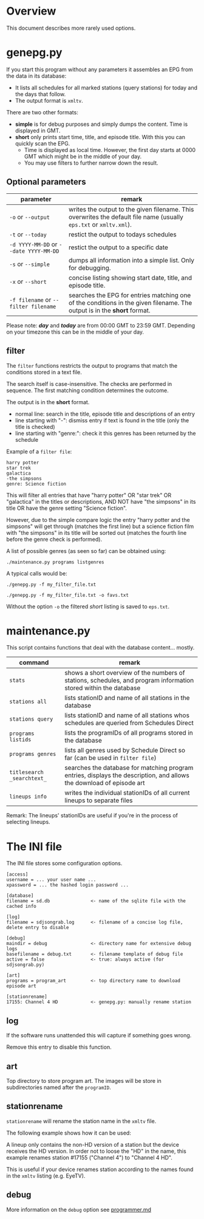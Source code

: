 # Overview

This document describes more rarely used options.

# genepg.py

If you start this program without any parameters it assembles an EPG from the data in its database:

 - It lists all schedules for all marked stations (query stations) for today and the days that follow.
 - The output format is `xmltv`.

There are two other formats:

 - **simple** is for debug purposes and simply dumps the content. Time is displayed in GMT.
 - **short** only prints start time, title, and episode title.  With this you can quickly scan the EPG.
   - Time is displayed as local time.  However, the first day starts at 0000 GMT which
     might be in the middle of your day.
   - You may use filters to further narrow down the result.

## Optional parameters

| parameter | remark |
| --- | --- |
|`-o` or `--output` | writes the output to the given filename. This overwrites the default file name (usually `eps.txt` or `xmltv.xml`). |
| `-t` or `--today` | restict the output to todays schedules |
| `-d YYYY-MM-DD` or `--date YYYY-MM-DD` | restict the output to a specific date |
| `-s` or `--simple` | dumps all information into a simple list.  Only for debugging. |
| `-x` or `--short` | concise listing showing start date, title, and episode title. |
| `-f filename` or `--filter filename` | searches the EPG for entries matching one of the conditions in the given filename. The output is in the **short** format. |

Please note: ***day*** and ***today*** are from 00:00 GMT to 23:59 GMT.  Depending on your timezone this can be in the middle of your day.


## filter

The `filter` functions restricts the output to programs that match the conditions stored in a text file.

The search itself is case-insensitive. The checks are performed in sequence.  The first matching condition determines the outcome.

The output is in the **short** format.

 * normal line: search in the title, episode title and descriptions of an entry
 * line starting with "-": dismiss entry if text is found in the title (only the title is checked)
 * line starting with "genre:": check it this genres has been returned by the schedule

Example of a `filter file`:

```
harry potter
star trek
galactica
-the simpsons
genre: Science fiction
```

This will filter all entries that have "harry potter" OR "star trek" OR "galactica" in the titles or descriptions, AND NOT have "the simpsons" in its title OR have the genre setting "Science fiction".

However, due to the simple compare logic the entry "harry potter and the simpsons" will get through (matches the first line) but a science fiction film with "the simpsons" in its title will be sorted out (matches the fourth line before the genre check is performed).

A list of possible genres (as seen so far) can be obtained using:

```
./maintenance.py programs listgenres
```

A typical calls would be:

```
./genepg.py -f my_filter_file.txt

./genepg.py -f my_filter_file.txt -o favs.txt
```

Without the option `-o` the filtered *short* listing is saved to `eps.txt`.

# maintenance.py

This script contains functions that deal with the database content... mostly.

| command | remark |
| --- | --- |
| `stats` | shows a short overview of the numbers of stations, schedules, and program information stored within the database |
| `stations all` | lists stationID and name of all stations in the database |
| `stations query` | lists stationID and name of all stations whos schedules are queried from Schedules Direct |
| `programs listids` | lists the programIDs of all programs stored in the database |
| `programs genres` | lists all genres used by Schedule Direct so far (can be used in `filter file`) |
| `titlesearch _searchtext_` | searches the database for matching program entries, displays the description, and allows the download of episode art |
| `lineups info` | writes the individual stationIDs of all current lineups to separate files |

Remark: The lineups' stationIDs are useful if you're in the process of selecting lineups.

# The INI file

The INI file stores some configuration options.

```
[access]
username = ... your user name ...
xpassword = ... the hashed login password ...

[database]
filename = sd.db               <- name of the sqlite file with the cached info

[log]
filename = sdjsongrab.log      <- filename of a concise log file, delete entry to disable

[debug]
maindir = debug                <- directory name for extensive debug logs
basefilename = debug.txt       <- filename template of debug file
active = false                 <- true: always active (for sdjsongrab.py)

[art]
programs = program_art         <- top directory name to download episode art

[stationrename]
17155: Channel 4 HD            <- genepg.py: manually rename station
```

## log

If the software runs unattended this will capture if something goes wrong.

Remove this entry to disable this function.

## art

Top directory to store program art.  The images will be store in subdirectories named after the `programID`.

## stationrename

`stationrename` will rename the station name in the `xmltv` file.

The following example shows how it can be used:

A lineup only contains the non-HD version of a station but the device receives the HD version.
In order not to loose the "HD" in the name, this example renames station #17155 ("Channel 4") to "Channel 4 HD".

This is useful if your device renames station according to the names found in the `xmltv` listing (e.g. EyeTV).


## debug

More information on the `debug` option see [programmer.md](./programmer.md)